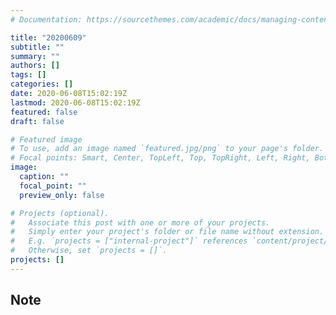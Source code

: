 ```yaml
---
# Documentation: https://sourcethemes.com/academic/docs/managing-content/

title: "20200609"
subtitle: ""
summary: ""
authors: []
tags: []
categories: []
date: 2020-06-08T15:02:19Z
lastmod: 2020-06-08T15:02:19Z
featured: false
draft: false

# Featured image
# To use, add an image named `featured.jpg/png` to your page's folder.
# Focal points: Smart, Center, TopLeft, Top, TopRight, Left, Right, BottomLeft, Bottom, BottomRight.
image:
  caption: ""
  focal_point: ""
  preview_only: false

# Projects (optional).
#   Associate this post with one or more of your projects.
#   Simply enter your project's folder or file name without extension.
#   E.g. `projects = ["internal-project"]` references `content/project/deep-learning/index.md`.
#   Otherwise, set `projects = []`.
projects: []
---
```


## Note

